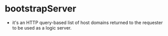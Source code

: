 # bootstrapServer
 - it's an HTTP query-based list of host domains returned to the requester to be used as a logic server.

